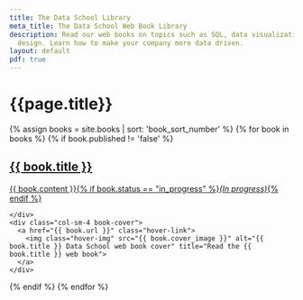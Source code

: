 ```yaml
---
title: The Data School Library
meta_title: The Data School Web Book Library
description: Read our web books on topics such as SQL, data visualization, and dashboard
  design. Learn how to make your company more data driven.
layout: default
pdf: true
---
```

<h1 class="title centered mb-5">{{page.title}}</h1>
{% assign books = site.books | sort: 'book_sort_number' %}
{% for book in books %}
  {% if book.published != 'false' %}<div class="row mb-5">
    <div class="col-sm-8 chapter-info">
      <a href="{{ book.url }}">
        <h2 class="mt-0">{{ book.title }} <i class="fas fa-arrow-right"></i></h2>
        <p>{{ book.content }}{% if book.status == "in_progress" %}<em>(In progress)</em>{% endif %}</p>
      </a>

    </div>
    <div class="col-sm-4 book-cover">
      <a href="{{ book.url }}" class="hover-link">
        <img class="hover-img" src="{{ book.cover_image }}" alt="{{ book.title }} Data School web book cover" title="Read the {{ book.title }} web book">
      </a>
    </div>
  </div>{% endif %}
{% endfor %}
